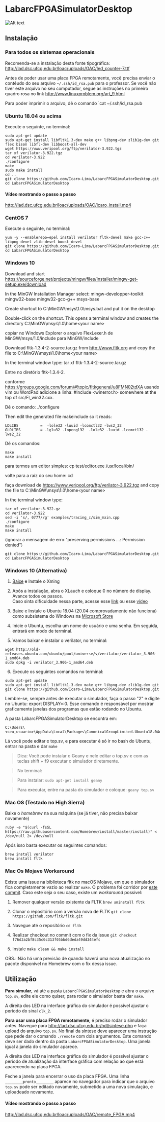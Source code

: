 # LabarcFPGASimulatorDesktop
![Alt text](MainWindow.png?raw=true "Main Window")
## Instalação

### Para todos os sistemas operacionais

Recomenda-se a instalação desta fonte tipográfica:
http://lad.dsc.ufcg.edu.br/loac/uploads/OAC/led_counter-7.ttf

Antes de poder usar uma placa FPGA remotamente, você precisa enviar o contéudo do seu arquivo `~/.ssh/id_rsa.pub`
para o professor.
Se você não tiver este arquivo no seu computador, segue as instruções no primeiro
quadro rosa no link http://www.linuxproblem.org/art_9.html

Para poder imprimir o arquivo, dê o comando `cat ~/.ssh/id_rsa.pub

### Ubuntu 18.04 ou acima

Execute o seguinte, no terminal:

```
sudo apt-get update
sudo apt-get install libfltk1.3-dev make g++ libpng-dev zlib1g-dev git flex bison libfl-dev libboost-all-dev
wget https://www.veripool.org/ftp/verilator-3.922.tgz
tar xf verilator-3.922.tgz
cd verilator-3.922
./configure
make
sudo make install
cd ..
git clone https://github.com/Icaro-Lima/LabarcFPGASimulatorDesktop.git
cd LabarcFPGASimulatorDesktop
```

#### Vídeo mostrando o passo a passo
http://lad.dsc.ufcg.edu.br/loac/uploads/OAC/icaro_install.mp4

### CentOS 7

Execute o seguinte, no terminal:
```
yum -y --enablerepo=epel install verilator fltk-devel make gcc-c++ libpng-devel zlib-devel boost-devel
git clone https://github.com/Icaro-Lima/LabarcFPGASimulatorDesktop.git
cd LabarcFPGASimulatorDesktop
```

### Windows 10
Download and start https://sourceforge.net/projects/mingw/files/Installer/mingw-get-setup.exe/download

In the MinGW Installation Manager select:
mingw-developper-toolkit
mingw32-base
mingw32-gcc-g++
msys-base

Create shortcut to
C:\MinGW\msys\1.0\msys.bat
and put it on the desktop

Double-click on the shortcut.
This opens a terminal window and creates the directory
C:\MinGW\msys\1.0\home\<your name>

copiar no Windows Explorer o arquivo FlexLexer.h de
MinGW/msys/1.0/include para MinGW/include

Download fltk-1.3.4-2-source.tar.gz from http://www.fltk.org
and copy the file to
C:\MinGW\msys\1.0\home\<your name>

In the terminal window type:
tar xf fltk-1.3.4-2-source.tar.gz

Entre no diretório fltk-1.3.4-2.

conforme https://groups.google.com/forum/#!topic/fltkgeneral/u8FMN02tdXA
usando vim ou WordPad adicione a linha:
#include <winerror.h>
somewhere at the top of src/Fl_win32.cxx.

Dê o comando:
./configure

Then edit the generated file makeinclude so it reads:
```
LDLIBS          =  -lole32 -luuid -lcomctl32 -lws2_32
GLDLIBS         = -lglu32 -lopengl32  -lole32 -luuid -lcomctl32 -lws2_32
```

Dê os comandos:
```
make
make install
```

para termos um editor simples:
cp test/editor.exe /usr/local/bin/

volte para a raiz do seu home:
cd

faça download de https://www.veripool.org/ftp/verilator-3.922.tgz
and copy the file to
C:\MinGW\msys\1.0\home\<your name>

In the terminal window type:
```
tar xf verilator-3.922.gz
cd verilator-3.922
sed -i 's/, 0777//g' examples/tracing_c/sim_main.cpp
./configure
make
make install
```
(ignorar a mensagem de erro "preserving permissions ...: Permission denied")
```
git clone https://github.com/Icaro-Lima/LabarcFPGASimulatorDesktop.git
cd LabarcFPGASimulatorDesktop
```

### Windows 10 (Alternativa)

1. [Baixe](https://sourceforge.net/projects/xming/) e Instale o Xming

2. Após a instalação, abra o XLauch e coloque 0 no número de display. Avance todos os passos.  
    Caso sinta dificuldade nessa parte, acesse esse [link](https://virtualizationreview.com/articles/2018/01/30/hands-on-with-wsl-graphical-apps.aspx) ou esse [vídeo](https://youtu.be/k4vFBxOFD3E)
    
3. Baixe e Instale o Ubuntu 18.04 (20.04 comprovadamente não funciona) como subsistema do Windows na [Microsoft Store](https://www.microsoft.com/store/productId/9N9TNGVNDL3Q)

4. Inicie o Ubuntu, escolha um nome de usuário e uma senha. Em seguida, entrará em modo de terminal.

5. Vamos baixar e instalar o verilator, no terminal:
```
wget http://old-releases.ubuntu.com/ubuntu/pool/universe/v/verilator/verilator_3.906-1_amd64.deb
sudo dpkg -i verilator_3.906-1_amd64.deb
```

6. Execute os seguintes comandos no terminal:
```
sudo apt-get update
sudo apt-get install libfltk1.3-dev make g++ libpng-dev zlib1g-dev git
git clone https://github.com/Icaro-Lima/LabarcFPGASimulatorDesktop.git
```

Lembre-se, sempre antes de executar o simulador, faça o passo "2" e digite no Ubuntu: export DISPLAY=:0. Esse comando é responsável por mostrar graficamente janelas dos programas que estão rodando no Ubuntu.

A pasta LabarcFPGASimulatorDesktop se encontra em: 
```
C:\Users\<seu_usuario>\AppData\Local\Packages\CanonicalGroupLimited.Ubuntu18.04onWindows_79rhkp1fndgsc\LocalState\rootfs\home
```
Lá você pode editar o top.sv, e para executar é só ir no bash do Ubuntu, entrar na pasta e dar `make`

> Dica: Você pode instalar o Geany e nele editar o top.sv e com as teclas shift + f9 executar o simulador diretamente. 	

> No terminal:

> Para instalar: `sudo apt-get install geany`

> Para executar, entre na pasta do simulador e coloque: `geany top.sv`

### Mac OS (Testado no High Sierra)
Baixe o _homebrew_ na sua máquina (se já tiver, não precisa baixar novamente)
```
ruby -e "$(curl -fsSL https://raw.githubusercontent.com/Homebrew/install/master/install)" < /dev/null 2> /dev/null
```
Após isso basta executar os seguintes comandos:
```
brew install verilator
brew install fltk
```
### Mac Os Mojave Workaround
Existe uma issue na biblioteca fltk no macOS Mojave, em que o simulador fica completamente vazio ao realizar `make`. O problema foi corridor por [este commit](https://github.com/fltk/fltk/commit/f76d2a2bf8c35c0c313f05bbd6deda49dd344efc). Caso este seja o seu caso, existe um *workaround* possível:

1. Remover qualquer versão existente da FLTK
`brew uninstall fltk`

2. Clonar o repositório com a versão nova de FLTK
`git clone https://github.com/fltk/fltk.git`

3. Navegue até o repositório
`cd fltk`

4. Realizar checkout no commit com o fix da issue
`git checkout f76d2a2bf8c35c0c313f05bbd6deda49dd344efc`

5. Instale
`make clean && make install`

OBS.: Não há uma previsão de quando haverá uma nova atualização no pacote disponível no Homebrew com o fix dessa issue.

## Utilização
**Para simular**, vá até a pasta `LabarcFPGASimulatorDesktop` e abra o arquivo `top.sv`, edite ele como quiser, para rodar o simulador basta dar `make`.

A direita dos LED na interface gráfica do simulador é possível ajustar o período do sinal `clk_2`.

**Para usar uma placa FPGA remotamente**, é preciso rodar o simulador antes.
Navegue para http://lad.dsc.ufcg.edu.br/hdl/sintese.php
e faça upload do arquivo `top.sv`. No final da síntese deve aparecer uma instrução que
pede dar o comando `./remote` com dois argumentos. Este comando deve ser dado dentro da pasta
`LabarcFPGASimulatorDesktop`. Uma janela igual à janela do simulador aparece.

A direita dos LED na interface gráfica do simulador é possível ajustar o período de atualização
da interface gráfica com relação ao que está aparecendo na placa FPGA.

Feche a janela para encerrar o uso da placa FPGA. Uma linha `________pronto________`
aparece no navegador para indicar que o arquivo `top.sv` pode ser editado novamente, submetido
a uma nova simulação, e uploadeado novamente.

#### Vídeo mostrando o passo a passo
http://lad.dsc.ufcg.edu.br/loac/uploads/OAC/remote_FPGA.mp4

